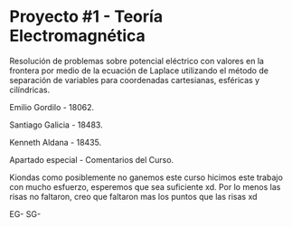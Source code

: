 # Proyecto #1 - Teoría Electromagnética
Resolución de problemas sobre potencial eléctrico con valores en la frontera por medio de la ecuación de Laplace utilizando el método de separación de variables para coordenadas cartesianas, esféricas y cilíndricas.

Emilio Gordilo - 18062.

Santiago Galicia - 18483.

Kenneth Aldana - 18435.

Apartado especial - Comentarios del Curso.

Kiondas como posiblemente no ganemos este curso hicimos este trabajo con mucho esfuerzo, esperemos que sea suficiente xd. 
Por lo menos las risas no faltaron, creo que faltaron mas los puntos que las risas xd

EG- SG-
